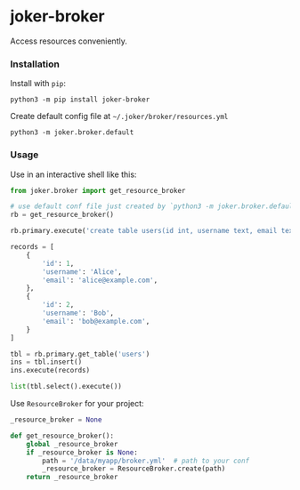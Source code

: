joker-broker
============

Access resources conveniently.


### Installation

Install with `pip`:

    python3 -m pip install joker-broker

Create default config file at `~/.joker/broker/resources.yml`

    python3 -m joker.broker.default
    
### Usage

Use in an interactive shell like this:

```python
from joker.broker import get_resource_broker

# use default conf file just created by `python3 -m joker.broker.default`
rb = get_resource_broker() 

rb.primary.execute('create table users(id int, username text, email text)')

records = [
    {
        'id': 1, 
        'username': 'Alice', 
        'email': 'alice@example.com',
    },
    {
        'id': 2, 
        'username': 'Bob', 
        'email': 'bob@example.com',
    }
]

tbl = rb.primary.get_table('users')
ins = tbl.insert()
ins.execute(records)

list(tbl.select().execute())
```
    
    
Use `ResourceBroker` for your project:
   
```python 
_resource_broker = None

def get_resource_broker():
    global _resource_broker
    if _resource_broker is None:
        path = '/data/myapp/broker.yml'  # path to your conf
        _resource_broker = ResourceBroker.create(path)
    return _resource_broker
```
